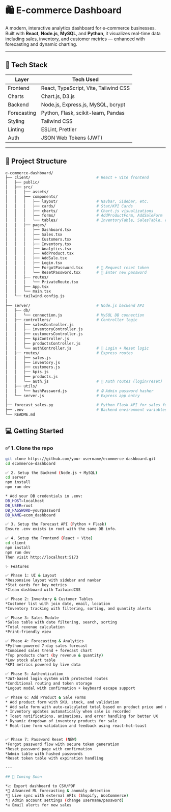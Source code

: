 # 🛍️ E-commerce Dashboard

A modern, interactive analytics dashboard for e-commerce businesses. Built with **React**, **Node.js**, **MySQL**, and **Python**, it visualizes real-time data including sales, inventory, and customer metrics — enhanced with forecasting and dynamic charting.

---

## 🚀 Tech Stack

| Layer       | Tech Used                                 |
|-------------|--------------------------------------------|
| Frontend    | React, TypeScript, Vite, Tailwind CSS      |
| Charts      | Chart.js, D3.js                            |
| Backend     | Node.js, Express.js, MySQL, bcrypt         |
| Forecasting | Python, Flask, scikit-learn, Pandas        |
| Styling     | Tailwind CSS                               |
| Linting     | ESLint, Prettier                           |
| Auth        | JSON Web Tokens (JWT)                      |

---

## 📁 Project Structure

```bash
e-commerce-dashboard/
├── client/                             # React + Vite frontend
│   ├── public/
│   ├── src/
│   │   ├── assets/
│   │   ├── components/
│   │   │   ├── layout/                 # Navbar, Sidebar, etc.
│   │   │   ├── cards/                  # Stat/KPI Cards
│   │   │   ├── charts/                 # Chart.js visualizations
│   │   │   ├── forms/                  # AddProductForm, AddSaleForm
│   │   │   └── tables/                 # InventoryTable, SalesTable, etc.
│   │   ├── pages/
│   │   │   ├── Dashboard.tsx
│   │   │   ├── Sales.tsx
│   │   │   ├── Customers.tsx
│   │   │   ├── Inventory.tsx
│   │   │   ├── Analytics.tsx
│   │   │   ├── AddProduct.tsx
│   │   │   ├── AddSale.tsx
│   │   │   ├── Login.tsx
│   │   │   ├── ForgotPassword.tsx      # 🔐 Request reset token
│   │   │   └── ResetPassword.tsx       # 🔐 Enter new password
│   │   ├── routes/
│   │   │   └── PrivateRoute.tsx
│   │   ├── App.tsx
│   │   └── main.tsx
│   └── tailwind.config.js
│
├── server/                             # Node.js backend API
│   ├── db/
│   │   └── connection.js               # MySQL DB connection
│   ├── controllers/                    # Controller logic
│   │   ├── salesController.js
│   │   ├── inventoryController.js
│   │   ├── customersController.js
│   │   ├── kpiController.js
│   │   ├── productsController.js
│   │   └── authController.js           # 🔐 Login + Reset logic
│   ├── routes/                         # Express routes
│   │   ├── sales.js
│   │   ├── inventory.js
│   │   ├── customers.js
│   │   ├── kpis.js
│   │   ├── products.js
│   │   └── auth.js                     # 🔐 Auth routes (login/reset)
│   ├── utils/
│   │   └── hashPassword.js             # 🔒 Admin password hasher
│   └── server.js                       # Express app entry
│
├── forecast_sales.py                   # Python Flask API for sales forecasting
├── .env                                # Backend environment variables
└── README.md
```

## 💻 Getting Started

### ✅ 1. Clone the repo

```bash
git clone https://github.com/your-username/ecommerce-dashboard.git
cd ecommerce-dashboard

✅ 2. Setup the Backend (Node.js + MySQL)
cd server
npm install
npm run dev

* Add your DB credentials in .env:
DB_HOST=localhost
DB_USER=root
DB_PASSWORD=yourpassword
DB_NAME=ecom_dashboard

✅ 3. Setup the Forecast API (Python + Flask)
Ensure .env exists in root with the same DB info.

✅ 4. Setup the Frontend (React + Vite)
cd client
npm install
npm run dev
Then visit http://localhost:5173

✨ Features

✅ Phase 1: UI & Layout
*Responsive layout with sidebar and navbar
*Stat cards for key metrics
*Clean dashboard with TailwindCSS

✅ Phase 2: Inventory & Customer Tables
*Customer list with join date, email, location
*Inventory tracking with filtering, sorting, and quantity alerts

✅ Phase 3: Sales Module
*Sales table with date filtering, search, sorting
*Total revenue calculation
*Print-friendly view

✅ Phase 4: Forecasting & Analytics
*Python-powered 7-day sales forecast
*Combined sales trend + forecast chart
*Top products chart (by revenue & quantity)
*Low stock alert table
*KPI metrics powered by live data

✅ Phase 5: Authentication
*JWT-based login system with protected routes
*Conditional routing and token storage
*Logout modal with confirmation + keyboard escape support

✅ Phase 6: Add Product & Sale Forms
* Add product form with SKU, stock, and validation
* Add sale form with auto-calculated total based on product price and quantity
* Inventory updates automatically when sale is recorded
* Toast notifications, animations, and error handling for better UX
* Dynamic dropdown of inventory products for sale
* Real-time form validation and feedback using react-hot-toast


✅ Phase 7: Password Reset (NEW)
*Forgot password flow with secure token generation
*Reset password page with confirmation
*Admin table with hashed passwords
*Reset token table with expiration handling

---

## 🧠 Coming Soon

*📈 Export dashboard to CSV/PDF
*🤖 Advanced ML forecasting & anomaly detection
*🔄 Live sync with external APIs (Shopify, WooCommerce)
*🧾 Admin account settings (change username/password)
*✉️ Email alerts for new sales
